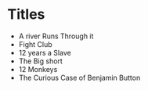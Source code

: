 # Titles

- A river Runs Through it
- Fight Club
- 12 years a Slave
- The Big short 
- 12 Monkeys
- The Curious Case of Benjamin Button
